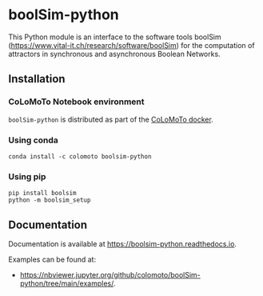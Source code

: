# boolSim-python

This Python module is an interface to the software tools boolSim
(https://www.vital-it.ch/research/software/boolSim) for the computation of
attractors in synchronous and asynchronous Boolean Networks.

## Installation

### CoLoMoTo Notebook environment

`boolSim-python` is distributed as part of the [CoLoMoTo docker](http://colomoto.org/notebook).

### Using conda
```
conda install -c colomoto boolsim-python
```

### Using pip

```
pip install boolsim
python -m boolsim_setup
```

## Documentation

Documentation is available at https://boolsim-python.readthedocs.io.

Examples can be found at:
* https://nbviewer.jupyter.org/github/colomoto/boolSim-python/tree/main/examples/.
